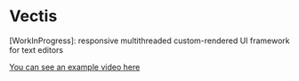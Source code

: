 # Vectis
[WorkInProgress]: responsive multithreaded custom-rendered UI framework for text editors

[You can see an example video here](https://youtu.be/c_3sDx5lkv8)
